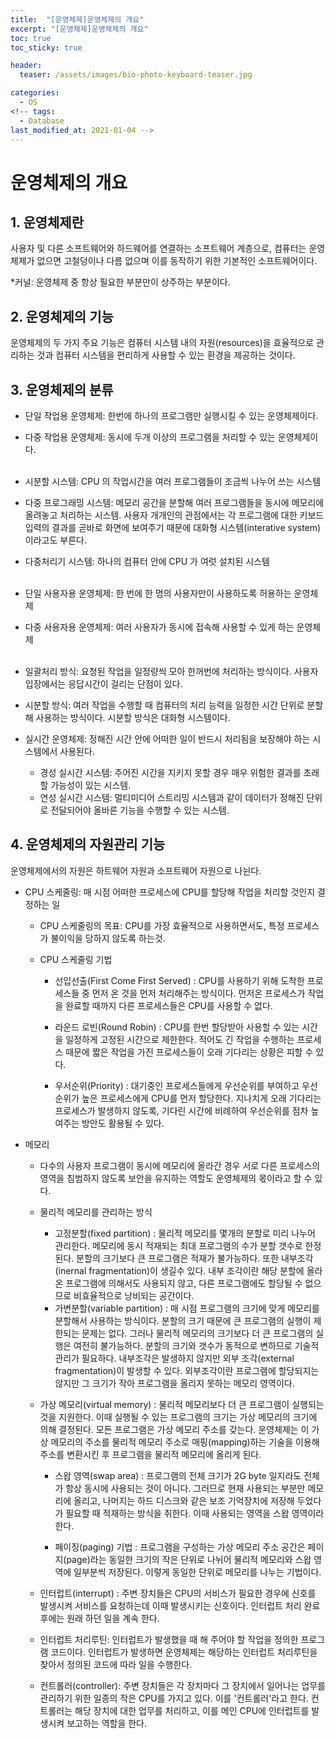 ```yaml
---
title:  "[운영체제]운영체제의 개요"
excerpt: "[운영체제]운영체제의 개요"
toc: true
toc_sticky: true

header:
  teaser: /assets/images/bio-photo-keyboard-teaser.jpg

categories:
  - OS
<!-- tags:
  - Database 
last_modified_at: 2021-01-04 -->
---
```

# 운영체제의 개요

## 1. 운영체제란

사용자 및 다른 소프트웨어와 하드웨어를 연결하는 소프트웨어 계층으로, 컴퓨터는 운영체제가 없으면 고철덩이나 다름 없으며 이를 동작하기 위한 기본적인 소프트웨어이다.

*커널: 운영체제 중 항상 필요한 부분만이 상주하는 부분이다.

## 2. 운영체제의 기능

운영체제의 두 가지 주요 기능은 컴퓨터 시스템 내의 자원(resources)을 효율적으로 관리하는 것과 컴퓨터 시스템을 편리하게 사용할 수 있는 환경을 제공하는 것이다.

## 3. 운영체제의 분류

- 단일 작업용 운영체제: 한번에 하나의 프로그램만 실행시킬 수 있는 운영체제이다.
- 다중 작업용 운영체제: 동시에 두개 이상의 프로그램을 처리할 수 있는 운영체제이다.
  <br><br>
- 시분할 시스템: CPU 의 작업시간을 여러 프로그램들이 조금씩 나누어 쓰는 시스템
- 다중 프로그래밍 시스템: 메모리 공간을 분할해 여러 프로그램들을 동시에 메모리에 올려놓고 처리하는 시스템. 사용자 개개인의 관점에서는 각 프로그램에 대한 키보드 입력의 결과를 곧바로 화면에 보여주기 때문에 대화형 시스템(interative system)이라고도 부른다.
- 다중처리기 시스템: 하나의 컴퓨터 안에 CPU 가 여럿 설치된 시스템
<br><br>

- 단일 사용자용 운영체제: 한 번에 한 명의 사용자만이 사용하도록 허용하는 운영체제
- 다중 사용자용 운영체제: 여러 사용자가 동시에 접속해 사용할 수 있게 하는 운영체제
<br><br>

- 일괄처리 방식: 요청된 작업을 일정량씩 모아 한꺼번에 처리하는 방식이다. 사용자 입장에서는 응답시간이 걸리는 단점이 있다.
- 시분할 방식: 여러 작업을 수행할 때 컴퓨터의 처리 능력을 일정한 시간 단위로 분할해 사용하는 방식이다. 시분할 방식은 대화형 시스템이다.
- 실시간 운영체제: 정해진 시간 안에 어떠한 일이 반드시 처리됨을 보장해야 하는 시스템에서 사용된다.
  - 경성 실시간 시스템: 주어진 시간을 지키지 못할 경우 매우 위험한 결과를 초래할 가능성이 있는 시스템.
  - 연성 실시간 시스템: 멀티미디어 스트리밍 시스템과 같이 데이터가 정해진 단위로 전달되어야 올바른 기능을 수행할 수 있는 시스템.

## 4. 운영체제의 자원관리 기능
운영체제에서의 자원은 하트웨어 자원과 소프트웨어 자원으로 나뉜다.

- CPU 스케줄링: 매 시점 어떠한 프로세스에 CPU를 할당해 작업을 처리할 것인지 결정하는 일
  - CPU 스케줄링의 목표: CPU를 가장 효율적으로 사용하면서도, 특정 프로세스가 불이익을 당하지 않도록 하는것.

  - CPU 스케줄링 기법
    - 선입선출(First Come First Served)
    : CPU를 사용하기 위해 도착한 프로세스들 중 먼저 온 것을 먼저 처리해주는 방식이다. 먼저온 프로세스가 작업을 완료할 때까지 다른 프로세스들은 CPU를 사용할 수 없다.
    
    - 라운드 로빈(Round Robin)
    : CPU를 한번 할당받아 사용할 수 있는 시간을 일정하게 고정된 시간으로 제한한다. 적어도 긴 작업을 수행하는 프로세스 때문에 짧은 작업을 가진 프로세스들이 오래 기다리는 상황은 피할 수 있다.
    
    - 우서순위(Priority)
    : 대기중인 프로세스들에게 우선순위를 부여하고 우선순위가 높은 프로세스에게 CPU를 먼저 할당한다. 지나치게 오래 기다리는 프로세스가 발생하지 않도록, 기다린 시간에 비례하여 우선순위를 점차 높여주는 방안도 활용될 수 있다.
    
- 메모리
  - 다수의 사용자 프로그램이 동시에 메모리에 올라간 경우 서로 다른 프로세스의 영역을 침범하지 않도록 보안을 유지하는 역할도 운영체제의 몫이라고 할 수 있다.
  - 물리적 메모리를 관리하는 방식
    - 고정분할(fixed partition)
    : 물리적 메모리를 몇개의 분할로 미리 나누어 관리한다. 메모리에 동시 적재되는 최대 프로그램의 수가 분할 갯수로 한정된다. 분할의 크기보다 큰 프로그램은 적재가 불가능하다. 또한 내부조각(inernal fragmentation)이 생길수 있다. 
    내부 조각이란 해당 분할에 올라온 프로그램에 의해서도 사용되지 않고, 다른 프로그램에도 할당될 수 없으므로 비효율적으로 낭비되는 공간이다.
    - 가변분할(variable partition)
    : 매 시점 프로그램의 크기에 맞게 메모리를 분할해서 사용하는 방식이다. 분할의 크기 때문에 큰 프로그램의 실행이 제한되는 문제는 없다. 그러나 물리적 메모리의 크기보다 더 큰 프로그램의 실행은 여전히 불가능하다. 분할의 크기와 갯수가 동적으로 변하므로
    기술적 관리가 필요하다. 내부조각은 발생하지 않지만 외부 조각(external fragmentation)이 발생할 수 있다. 외부조각이란 프로그램에 할당되지는 않지만 그 크기가 작아 프로그램을 올리지 못하는 메모리 영역이다.
    
  - 가상 메모리(virtual memory)
    : 물리적 메모리보다 더 큰 프로그램이 실행되는 것을 지원한다. 이때 실행될 수 있는 프로그램의 크기는 가상 메모리의 크기에 의해 결정된다. 모든 프로그램은 가상 메모리 주소를 갖는다. 운영체제는 이 가상 메모리의
    주소를 물리적 메모리 주소로 매핑(mapping)하는 기술을 이용해 주소를 변환시킨 후 프로그램을 물리적 메모리에 올리게 된다.
    
    - 스왑 영역(swap area)
    : 프로그램의 전체 크기가 2G byte 일지라도 전체가 항상 동시에 사용되는 것이 아니다. 그러므로 현재 사용되는 부분만 메모리에 올리고, 나머지는 하드 디스크와 같은 보조 기억장치에 저장해 두었다가 필요할 때 적재하는 방식을 취한다.
    이때 사용되는 영역을 스왑 영역이라 한다.
    
    - 페이징(paging) 기법
    : 프로그램을 구성하는 가상 메모리 주소 공간은 페이지(page)라는 동일한 크기의 작은 단위로 나뉘어 물리적 메모리와 스왑 영역에 일부분씩 저장된다. 이렇게 동일한 단위로 메모리를 나누는 기법이다.
  
  - 인터럽트(interrupt) : 주변 장치들은 CPU의 서비스가 필요한 경우에 신호를 발생시켜 서비스를 요청하는데 이때 발생시키는 신호이다. 인터럽트 처리 완료 후에는 원래 하던 일을 계속 한다.

  - 인터럽트 처리루틴: 인터럽트가 발생했을 때 해 주어야 할 작업을 정의한 프로그램 코드이다. 인터럽트가 발생하면 운영체제는 해당하는 인터럽트 처리루틴을 찾아서 정의된 코드에 따라 일을 수행한다.

  - 컨트롤러(controller): 주변 장치들은 각 장치마다 그 장치에서 일어나는 업무를 관리하기 위한 일종의 작은 CPU를 가지고 있다. 이를 '컨트롤러'라고 한다. 컨트롤러는 해당 장치에 대한 업무를 처리하고, 이를 메인 CPU에 인터럽트를 발생시켜 보고하는 역할을 한다.



